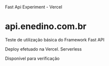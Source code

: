 Fast Api Experiment - Vercel

# api.enedino.com.br


Teste de utilização básica do Framework Fast API

Deploy efetuado na Vercel.
Serverless

Disponível para verificação